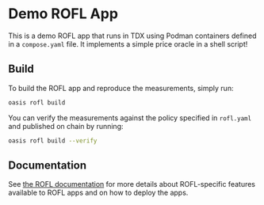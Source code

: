 # Demo ROFL App

This is a demo ROFL app that runs in TDX using Podman containers defined in a
`compose.yaml` file. It implements a simple price oracle in a shell script!

## Build

To build the ROFL app and reproduce the measurements, simply run:

```sh
oasis rofl build
```

You can verify the measurements against the policy specified in `rofl.yaml` and
published on chain by running:

```sh
oasis rofl build --verify
```

## Documentation

See [the ROFL documentation] for more details about ROFL-specific features
available to ROFL apps and on how to deploy the apps.

[the ROFL documentation]: https://docs.oasis.io/build/rofl

